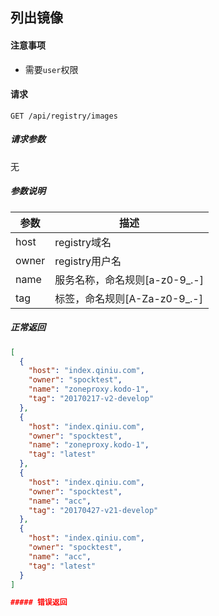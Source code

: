 ## 列出镜像

#### 注意事项

- 需要`user`权限

#### 请求

```
GET /api/registry/images
```

##### 请求参数

无

##### 参数说明


|参数|描述|
|---|---|
|host|registry域名|
|owner|registry用户名|
|name|服务名称，命名规则[a-z0-9_.-]|
|tag|标签，命名规则[A-Za-z0-9_.-]|

##### 正常返回

```json
[
  {
    "host": "index.qiniu.com",
    "owner": "spocktest",
    "name": "zoneproxy.kodo-1",
    "tag": "20170217-v2-develop"
  },
  {
    "host": "index.qiniu.com",
    "owner": "spocktest",
    "name": "zoneproxy.kodo-1",
    "tag": "latest"
  },
  {
    "host": "index.qiniu.com",
    "owner": "spocktest",
    "name": "acc",
    "tag": "20170427-v21-develop"
  },
  {
    "host": "index.qiniu.com",
    "owner": "spocktest",
    "name": "acc",
    "tag": "latest"
  }
]

##### 错误返回
